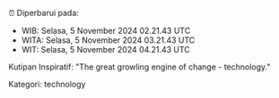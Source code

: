 ⏰ Diperbarui pada:
- WIB: Selasa, 5 November 2024 02.21.43 UTC
- WITA: Selasa, 5 November 2024 03.21.43 UTC
- WIT: Selasa, 5 November 2024 04.21.43 UTC

Kutipan Inspiratif:
"The great growling engine of change - technology."


Kategori: technology

